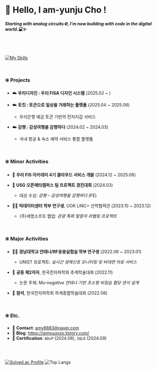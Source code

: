 # 🫧 Hello, I am-yunju Cho !
##### *Starting with analog circuits⚙️, I'm now building with code in the digital world.💻✨*

<br>
<br>

[![My Skills](https://skillicons.dev/icons?i=cpp,ts,js,react,mysql,java,python&theme=light&perline=7)](https://skillicons.dev)

<br>

### ❇️ Projects
  
- ☁️ **우리디자인 : 우리 FISA 디자인 시스템** (2025.02 ~ )

- ☁️ **토킷 : 토큰으로 일상을 거래하는 플랫폼** (2025.04 ~ 2025.06)
  - 우리은행 예금 토큰 기반의 전자지갑 서비스

- ☁️ **감행 : 감성여행을 감행하다** (2024.02 ~ 2024.03)
  - 국내 항공 & 숙소 예약 서비스 통합 플랫폼

<br>

### ❇️ Minor Activities

- 🧩 **우리 FIS 아카데미 4기 클라우드 서비스 개발** (2024.12 ~ 2025.06)
  
- 🧩 **USG 오픈메타캠퍼스 팀 프로젝트 경진대회** (2024.03)  
  - 대상 수상: *감행 – 감성여행을 감행하다* (FE)
    
- 🧑‍🔬 **빅데이터센터 학부 연구생**, UOK LINC+ 산학협력관 (2023.10 ~ 2023.12)  
  - (주)세명소프트 협업: *관광 특화 말뭉치 라벨링 프로젝트*

<br>

### ❇️ Major Activities

- 🧑‍🔬 **경남대학교 안테나/RF응용실험실 학부 연구생** (2022.06 ~ 2023.01)  
  - UNIST 프로젝트: *실시간 생체신호 모니터링 및 비대면 의료 서비스*
    
- 📄 **공동 제2저자**, 한국전자파학회 추계학술대회 (2022.11)  
  - 논문 주제: *Mu-negative 안테나 기반 초소형 비침습 혈당 센서 설계*
    
- 📄 **참석**, 한국전자파학회 하계종합학술대회 (2022.08)

<br>

### ❇️ Etc.

- 📧 **Contact**: amy8883@naver.com
- 🧩 **Blog**: https://iamyuunzo.tistory.com/
- 🧩 **Certification**: `ADsP` (2024.06), `SQLD` (2024.09)

<br>
<br>

[![Solved.ac Profile](http://mazassumnida.wtf/api/generate_badge?boj=amy8883)](https://solved.ac/amy8883)
![Top Langs](https://github-readme-stats.vercel.app/api/top-langs/?username=iamyuunzo&layout=compact)

